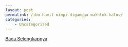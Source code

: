```yaml
---
layout: post
permalink: /ibu-hamil-mimpi-diganggu-makhluk-halus/
categories:
    - Uncategorized
---
```


[Baca Selengkapnya](/03)